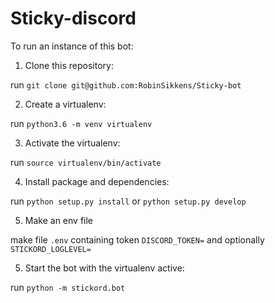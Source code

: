 # Sticky-discord

To run an instance of this bot:

1. Clone this repository:

run `git clone git@github.com:RobinSikkens/Sticky-bot`

2. Create a virtualenv:

run `python3.6 -m venv virtualenv`

3. Activate the virtualenv:

run `source virtualenv/bin/activate`

4. Install package and dependencies:

run `python setup.py install` or `python setup.py develop`

5. Make an env file

make file `.env` containing token `DISCORD_TOKEN=` and optionally `STICKORD_LOGLEVEL=`

5. Start the bot with the virtualenv active:

run `python -m stickord.bot`
